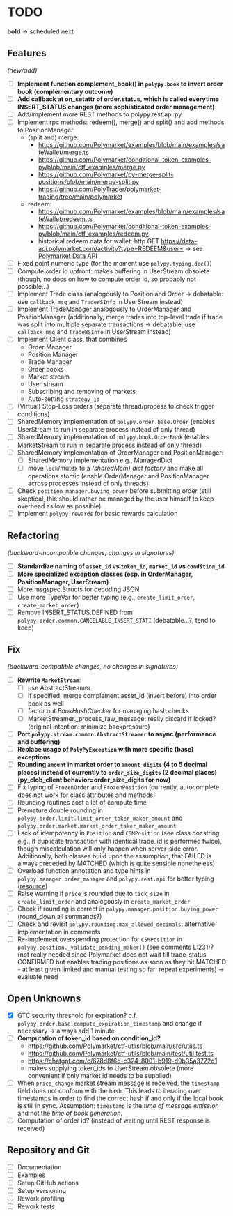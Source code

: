 # TODO

__bold__ -> scheduled next

## Features 
_(new/add)_
- [ ] __Implement function complement_book() in `polypy.book` to invert order book (complementary outcome)__
- [ ] __Add callback at on_setattr of order.status, which is called everytime INSERT_STATUS changes (more sophisticated order management)__
- [ ] Add/implement more REST methods to polypy.rest.api.py
- [ ] Implement rpc methods: redeem(), merge() and split() and add methods to PositionManager
  - (split and) merge:
    - https://github.com/Polymarket/examples/blob/main/examples/safeWallet/merge.ts
    - https://github.com/Polymarket/conditional-token-examples-py/blob/main/ctf_examples/merge.py
    - https://github.com/Polymarket/py-merge-split-positions/blob/main/merge-split.py
    - https://github.com/PolyTrader/polymarket-trading/tree/main/polymarket
  - redeem:
    - https://github.com/Polymarket/examples/blob/main/examples/safeWallet/redeem.ts
    - https://github.com/Polymarket/conditional-token-examples-py/blob/main/ctf_examples/redeem.py
    - historical redeem data for wallet: http GET https://data-api.polymarket.com/activity?type=REDEEM&user=<wallet-id> -> see [Polymarket Data API](https://polymarket.notion.site/Polymarket-Data-API-Docs-15fd316c50d58062bf8ee1b4bcf3d461)
- [ ] Fixed point numeric type (for the moment use `polypy.typing.dec()`)
- [ ] Compute order id upfront: makes buffering in UserStream obsolete (though, no docs on how to compute order id, so probably not possible...)
- [ ] Implement Trade class (analogously to Position and Order -> debatable: use `callback_msg` and `TradeWSInfo` in UserStream instead)
- [ ] Implement TradeManager analogously to OrderManager and PositionManager (additionally, merge trades into top-level trade 
if trade was split into multiple separate transactions -> debatable: use `callback_msg` and `TradeWSInfo` in UserStream instead)
- [ ] Implement Client class, that combines
  - Order Manager
  - Position Manager
  - Trade Manager
  - Order books
  - Market stream
  - User stream
  - Subscribing and removing of markets
  - Auto-setting `strategy_id`
- [ ] (Virtual) Stop-Loss orders (separate thread/process to check trigger conditions)
- [ ] SharedMemory implementation of `polypy.order.base.Order` (enables UserStream to run in separate process instead of only thread)
- [ ] SharedMemory implementation of `polypy.book.OrderBook` (enables MarketStream to run in separate process instead of only thread) 
- [ ] SharedMemory implementation of OrderManager and PositionManager:
  - [ ] SharedMemory implementation e.g., ManagedDict 
  - [ ] move `lock`/mutex to a _(sharedMem) dict factory_ and make all operations atomic (enable OrderManager and PositionManager across processes instead of only threads)
- [ ] Check `position_manager.buying_power` before submitting order (still skeptical, this should rather be managed by the user himself to keep overhead as low as possible)
- [ ] Implement `polypy.rewards` for basic rewards calculation

## Refactoring
_(backward-incompatible changes, changes in signatures)_
- [ ] __Standardize naming of `asset_id` vs `token_id`, `market_id` vs `condition_id`__
- [ ] __More specialized exception classes (esp. in OrderManager, PositionManager, UserStream)__
- [ ] More msgspec.Structs for decoding JSON
- [ ] Use more TypeVar for better typing (e.g., `create_limit_order`, `create_market_order`)
- [ ] Remove INSERT_STATUS.DEFINED from `polypy.order.common.CANCELABLE_INSERT_STATI` (debatable...?, tend to keep)

## Fix
_(backward-compatible changes, no changes in signatures)_
- [ ] __Rewrite `MarketStream`__: 
  - [ ] use AbstractStreamer
  - [ ] if specified, merge complement asset_id (invert before) into order book as well
  - [ ] factor out _BookHashChecker_ for managing hash checks
  - [ ] MarketStreamer._process_raw_message: really discard if locked? (original intention: minimize backpressure)
- [ ] __Port `polypy.stream.common.AbstractStreamer` to async (performance and buffering)__
- [ ] __Replace usage of `PolyPyException` with more specific (base) exceptions__
- [ ] __Rounding `amount` in market order to `amount_digits` (4 to 5 decimal places) instead of currently to `order_size_digits` (2 decimal places) (py_clob_client behavior=order_size_digits for now)__
- [ ] Fix typing of `FrozenOrder` and `FrozenPosition` (currently, autocomplete does not work for class attributes and methods)
- [ ] Rounding routines cost a lot of compute time
- [ ] Premature double rounding in `polypy.order.limit.limit_order_taker_maker_amount` and `polypy.order.market.market_order_taker_maker_amount`
- [ ] Lack of idempotency in `Position` and `CSMPosition` (see class docstring e.g., if duplicate transaction with identical trade_id is performed twice), 
though miscalculation will only happen when server-side error.
Additionally, both classes build upon the assumption, that FAILED is always preceded by MATCHED (which is quite sensible nonetheless)
- [ ] Overload function annotation and type hints in `polypy.manager.order_manager` and `polypy.rest.api` for better typing ([resource](https://adamj.eu/tech/2021/05/29/python-type-hints-how-to-use-overload/))
- [ ] Raise warning if `price` is rounded due to `tick_size` in `create_limit_order` and analogously in `create_market_order`
- [ ] Check if rounding is correct in `polypy.manager.position.buying_power` (round_down all summands?)
- [ ] Check and revisit `polypy.rounding.max_allowed_decimals`: alternative implementation in comments
- [ ] Re-implement overspending protection for `CSMPosition` in `polypy.position._validate_pending_maker()` (see comments L:231)? (not really needed since Polymarket does not wait till trade_status CONFIRMED but 
enables trading positions as soon as they hit MATCHED - at least given limited and manual testing so far: repeat experiments) -> evaluate need

## Open Unknowns
- [x] GTC security threshold for expiration? c.f. `polypy.order.base.compute_expiration_timestamp` and change if necessary -> always add 1 minute
- [ ] __Computation of token_id based on condition_id?__
  - https://github.com/Polymarket/ctf-utils/blob/main/src/utils.ts
  - https://github.com/Polymarket/ctf-utils/blob/main/test/util.test.ts
  - https://chatgpt.com/c/678d8f6d-c324-8001-b919-d9b35a3772d1
  - makes supplying token_ids to UserStream obsolete (more convenient if only market id needs to be supplied)
- [ ] When `price_change` market stream message is received, the `timestamp` field does not conform with the `hash`. This 
leads to iterating over timestamps in order to find the correct hash if and only if the local book is still in sync. Assumption:
`timestamp` is the _time of message emission_ and not the _time of book generation_. 
- [ ] Computation of order id? (instead of waiting until REST response is received)

## Repository and Git
- [ ] Documentation
- [ ] Examples
- [ ] Setup GitHub actions
- [ ] Setup versioning
- [ ] Rework profiling
- [ ] Rework tests
